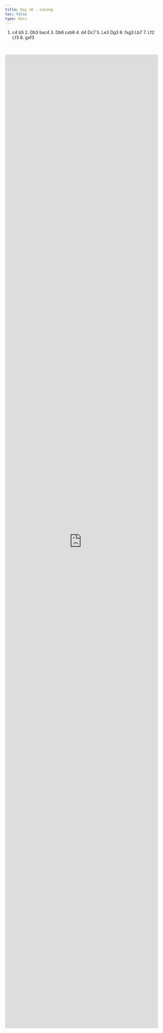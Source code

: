 ```yaml
---
title: Day 16 - Lösung  
toc: false
type: docs
---
```


1. c4 b5 2. Db3 bxc4 3. Db6 cxb6 4. d4 Dc7 5. Le3 Dg3 6. fxg3 Lb7 7. Lf2 Lf3 8. gxf3


<br>
<br>
<iframe 
    style="width: 100%; height: 80vh;" 
    src="https://lichess.org/study/embed/PrONOirR/Q36PLDfc" 
    frameborder="0">
</iframe> 
